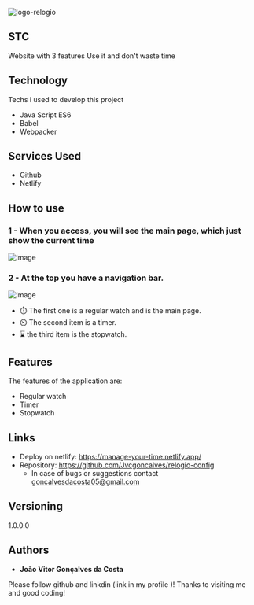 ![logo-relogio](https://github.com/Jvcgoncalves/relogio-config/assets/127047416/fab51298-2710-4693-8eca-6116611547ff)

## STC 

Website with 3 features
Use it and don't waste time


## Technology 

Techs i used to develop this project

* Java Script ES6
* Babel
* Webpacker

## Services Used

* Github
* Netlify
  
## How to use

### 1 - When you access, you will see the main page, which just show the current time

![image](https://github.com/Jvcgoncalves/relogio-config/assets/127047416/39c6f2cb-3dc5-4cd3-bf98-caf64b85b224)


### 2 - At the top you have a navigation bar.

![image](https://github.com/Jvcgoncalves/relogio-config/assets/127047416/193e5b73-caae-4133-9f57-3e7490f2db11)

* ⏱️ The first one is a regular watch and is the main page.
* ⏲️ The second item is a timer.
* ⌛ the third item is the stopwatch.

## Features

The features of the application are:
 - Regular watch
 - Timer
 - Stopwatch

## Links
  - Deploy on netlify: https://manage-your-time.netlify.app/
  - Repository: https://github.com/Jvcgoncalves/relogio-config
    - In case of bugs or suggestions contact goncalvesdacosta05@gmail.com
      

  ## Versioning

  1.0.0.0


  ## Authors

  * **João Vitor Gonçalves da Costa** 

  Please follow github and linkdin (link in my profile )!
  Thanks to visiting me and good coding!


